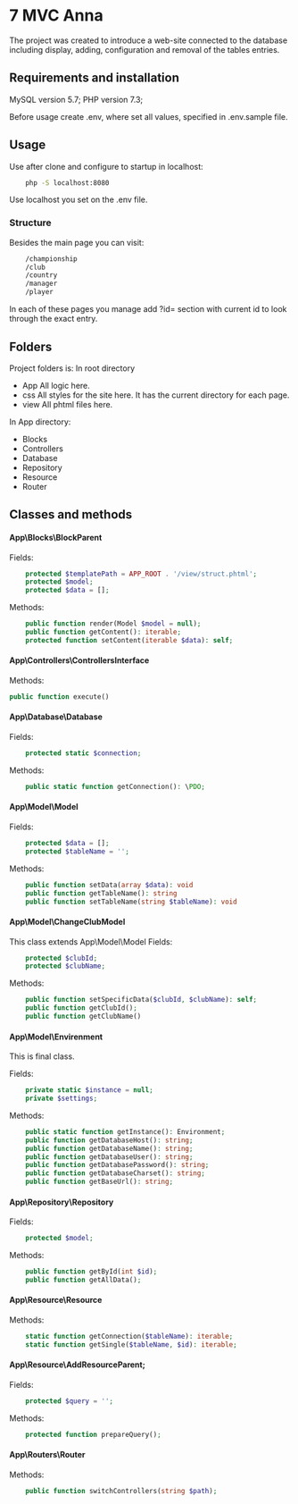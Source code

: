 # 7 MVC Anna

The project was created to introduce a web-site connected to the database including display, adding, configuration and removal of the tables entries.

## Requirements and installation

MySQL version 5.7;
PHP version 7.3;

Before usage create .env, where set all values, specified in .env.sample file.

## Usage

Use after clone and configure to startup in localhost:

```bash
    php -S localhost:8080
```

Use localhost you set on the .env file.

### Structure

Besides the main page you can visit:

```html
    /championship
    /club
    /country
    /manager
    /player
```

In each of these pages you manage add ?id= section with current id to look through the exact entry.

## Folders

Project folders is:
In root directory
* App
  All logic here.
* css
  All styles for the site here. It has the current directory for each page.
* view
  All phtml files here.

In App directory:

* Blocks
* Controllers
* Database
* Repository
* Resource
* Router

## Classes and methods

#### App\Blocks\BlockParent
Fields:
```php
    protected $templatePath = APP_ROOT . '/view/struct.phtml';
    protected $model;
    protected $data = [];
```

Methods:
```php
    public function render(Model $model = null);
    public function getContent(): iterable;
    protected function setContent(iterable $data): self;
```
#### App\Controllers\ControllersInterface
Methods:
```php
public function execute()
```
#### App\Database\Database
Fields:
```php
    protected static $connection;
```
Methods:
```php
    public static function getConnection(): \PDO;
```
#### App\Model\Model
Fields:
```php
    protected $data = [];
    protected $tableName = '';
```
Methods:
```php
    public function setData(array $data): void
    public function getTableName(): string
    public function setTableName(string $tableName): void
```
#### App\Model\ChangeClubModel
This class extends App\Model\Model
Fields:
```php
    protected $clubId;
    protected $clubName;
```
Methods:
```php
    public function setSpecificData($clubId, $clubName): self;
    public function getClubId();
    public function getClubName()
```
#### App\Model\Envirenment

This is final class.

Fields:
```php
    private static $instance = null;
    private $settings;
```
Methods:
```php
    public static function getInstance(): Environment;
    public function getDatabaseHost(): string;
    public function getDatabaseName(): string;
    public function getDatabaseUser(): string;
    public function getDatabasePassword(): string;
    public function getDatabaseCharset(): string;
    public function getBaseUrl(): string;
```
#### App\Repository\Repository
Fields:
```php
    protected $model;
```
Methods:
```php
    public function getById(int $id);
    public function getAllData();
```
#### App\Resource\Resource
Methods:
```php
    static function getConnection($tableName): iterable;
    static function getSingle($tableName, $id): iterable;
```
#### App\Resource\AddResourceParent;
Fields:
```php
    protected $query = '';
```
Methods:
```php
    protected function prepareQuery();
```
#### App\Routers\Router
Methods:
```php
    public function switchControllers(string $path);
```
